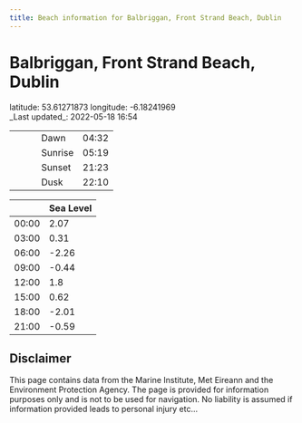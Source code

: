 ```yaml
---
title: Beach information for Balbriggan, Front Strand Beach, Dublin
---
```

# Balbriggan, Front Strand Beach, Dublin 

<div class="location-info">latitude: 53.61271873 longitude: -6.18241969</div>
<div class="met-eireann-warnings"></div>
_Last updated_: 2022-05-18 16:54

|   |   |   |   |   |
|---|---|---|---|---|
|   |   |   | Dawn  | 04:32 |
|   |   |   | Sunrise  | 05:19 |
|   |   |   | Sunset  | 21:23 |
|   |   |   | Dusk  | 22:10 |

<div></div>

|   | Sea Level  |
|---|---|
| 00:00 | 2.07 |
| 03:00 | 0.31 |
| 06:00 | -2.26 |
| 09:00 | -0.44 |
| 12:00 | 1.8 |
| 15:00 | 0.62 |
| 18:00 | -2.01 |
| 21:00 | -0.59 |

## Disclaimer

This page contains data from the Marine Institute,
Met Eireann and the Environment Protection Agency. The page is provided for
information purposes only and is not to be used for navigation. No liability
is assumed if information provided leads to personal injury etc...